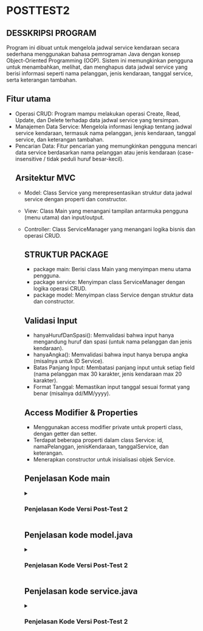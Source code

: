 # POSTTEST2
## DESSKRIPSI PROGRAM
Program ini dibuat untuk mengelola jadwal service kendaraan secara sederhana menggunakan bahasa pemrograman Java dengan konsep Object-Oriented Programming (OOP). Sistem ini memungkinkan pengguna untuk menambahkan, melihat, dan menghapus data jadwal service yang berisi informasi seperti nama pelanggan, jenis kendaraan, tanggal service, serta keterangan tambahan.

## Fitur utama
* Operasi CRUD: Program mampu melakukan operasi Create, Read, Update, dan Delete terhadap data jadwal service yang tersimpan.
* Manajemen Data Service: Mengelola informasi lengkap tentang jadwal service kendaraan, termasuk nama pelanggan, jenis kendaraan, tanggal service, dan keterangan tambahan.
* Pencarian Data: Fitur pencarian yang memungkinkan pengguna mencari data service berdasarkan nama pelanggan atau jenis kendaraan (case-insensitive / tidak peduli huruf besar-kecil).
  ## Arsitektur MVC
  * Model: Class Service yang merepresentasikan struktur data jadwal service dengan properti dan constructor.
  * View: Class Main yang menangani tampilan antarmuka pengguna (menu utama) dan input/output.
  * Controller: Class ServiceManager yang menangani logika bisnis dan operasi CRUD.

    ## STRUKTUR PACKAGE
    * package main: Berisi class Main yang menyimpan menu utama pengguna.
    * package service: Menyimpan class ServiceManager dengan logika operasi CRUD.
    * package model: Menyimpan class Service dengan struktur data dan constructor.

    ## Validasi Input
    * hanyaHurufDanSpasi(): Memvalidasi bahwa input hanya mengandung huruf dan spasi (untuk nama pelanggan dan jenis kendaraan).
    * hanyaAngka(): Memvalidasi bahwa input hanya berupa angka (misalnya untuk ID Service).
    * Batas Panjang Input: Membatasi panjang input untuk setiap field (nama pelanggan max 30 karakter, jenis kendaraan max 20 karakter).
    * Format Tanggal: Memastikan input tanggal sesuai format yang benar (misalnya dd/MM/yyyy).
   
    ## Access Modifier & Properties
    * Menggunakan access modifier private untuk properti class, dengan getter dan setter.
    * Terdapat beberapa properti dalam class Service: id, namaPelanggan, jenisKendaraan, tanggalService, dan keterangan.
    * Menerapkan constructor untuk inisialisasi objek Service.
   
    ## Penjelasan Kode main
      <details>
      <summary><h3>Penjelasan Kode Versi Post-Test 2</h3></summary>
        <img width="1099" height="767" alt="Cuplikan layar 2025-09-16 205648" src="https://github.com/user-attachments/assets/2087f769-11d9-4320-bd7f-4b19d534e8e1" />
        Program Main.java berfungsi sebagai entry point sistem manajemen jadwal service kendaraan. Di dalamnya terdapat menu berbasis teks yang memungkinkan pengguna melihat semua jadwal, menambah, mengubah, menghapus, serta mencari jadwal berdasarkan nama pemilik. Objek Service digunakan untuk mengelola data, sementara seedDefault() menambahkan data awal agar daftar tidak kosong. Input pengguna ditangani dengan Scanner, dan validasi menggunakan try-catch memastikan program tetap berjalan meskipun terjadi kesalahan input.
        <img width="1121" height="728" alt="Cuplikan layar 2025-09-16 205700" src="https://github.com/user-attachments/assets/105772ab-bc6b-4955-be84-7e91925293a2" />
        Potongan kode tersebut menangani dua menu utama. Pada case 1, program menampilkan semua jadwal service yang tersimpan menggunakan manager.getAll(). Jika data kosong, muncul pesan “Belum ada data service”, sedangkan jika ada, program menampilkan daftar jadwal secara lengkap. Pada case 2, program memungkinkan pengguna menambah jadwal baru dengan menginput nama pemilik, jenis kendaraan, tanggal service, dan jenis service. Program memeriksa apakah semua input terisi; jika ada yang kosong, muncul peringatan. Jika valid, data baru dibuat dalam objek Model lalu ditambahkan ke daftar melalui manager.add(), dan ditampilkan pesan bahwa jadwal berhasil ditambahkan.
        <img width="1047" height="819" alt="Cuplikan layar 2025-09-16 205713" src="https://github.com/user-attachments/assets/5ee5c08f-4b97-4a0f-b937-ebef9300f6a1" />
        Potongan kode ini menambahkan fitur menu lanjutan. Pada case 3, pengguna bisa mengubah data berdasarkan ID yang dimasukkan, kemudian diproses dengan manager.updateData(). Pada case 4, pengguna bisa menghapus data berdasarkan ID melalui manager.delete(), dengan hasil berupa pesan sukses atau data tidak ditemukan. Pada case 5, program menyediakan pencarian data berdasarkan nama pemilik; jika ditemukan akan ditampilkan seluruh hasil pencarian, jika tidak maka muncul pesan “Tidak ditemukan data.” Pada case 6, program menutup scanner, menampilkan pesan “Terima kasih”, lalu menghentikan program. Jika pengguna memilih menu yang tidak tersedia, bagian default akan menampilkan pesan “Pilihan tidak valid.”
      </details>
      
      ## Penjelasan kode model.java
       <details>
       <summary><h3>Penjelasan Kode Versi Post-Test 2</h3></summary>
       <img width="1047" height="802" alt="Cuplikan layar 2025-09-16 212823" src="https://github.com/user-attachments/assets/bde09e3a-12cc-4d9d-9545-67e7ed3ea5fa" />
       Kode ini mendefinisikan class Model sebagai representasi data utama dalam program. Class ini memiliki atribut seperti id, owner, vehicleType, date, dan serviceType. Nilai id dibuat otomatis menggunakan counter agar setiap data baru memiliki identitas unik. Konstruktor digunakan untuk menginisialisasi data ketika objek dibuat, sementara getter dan setter dipakai untuk mengambil atau mengubah nilai atribut. Method toString() berfungsi menampilkan data dalam format yang rapi sehingga mudah dibaca saat dicetak ke layar. Dengan demikian, class ini berperan sebagai blueprint atau cetakan data yang dikelola program.
       </details>

     ## Penjelasan kode service.java
     <details>
           <summary><h3>Penjelasan Kode Versi Post-Test 2</h3></summary>
         <img width="1168" height="732" alt="Cuplikan layar 2025-09-16 213755" src="https://github.com/user-attachments/assets/7abc5521-222b-4054-900f-e955145188d3" />
         Kode tersebut merupakan class Service yang berfungsi untuk mengelola data layanan/service. Class ini memiliki beberapa fungsi utama: menyimpan data dalam ArrayList, menyediakan data default melalui method seedDefault(), menambah data dengan add(), mengambil semua data dengan getAll(), menghapus data berdasarkan ID dengan delete(), serta mencari data berdasarkan ID dengan findById(). Intinya, class ini bertindak sebagai penyimpan dan pengelola data untuk aplikasi service kendaraan.
          <details>


  
           
     
